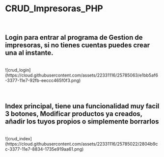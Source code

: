 # CRUD_Impresoras_PHP

<br>

## Login para entrar al programa de Gestion de impresoras, si no tienes cuentas puedes crear una al instante.
<br>
![crud_login](https://cloud.githubusercontent.com/assets/22331116/25785063/e1bb5af6-3377-11e7-92fb-eeccc465f0f3.png)
<br>
<br>
<br>


## Index principal, tiene una funcionalidad muy facil 3 botones, Modificar productos ya creados, añadir los tuyos propios o simplemente borrarlos
<br>
![crud_index](https://cloud.githubusercontent.com/assets/22331116/25785022/2804b9cc-3377-11e7-8834-1735e919aa61.png)
